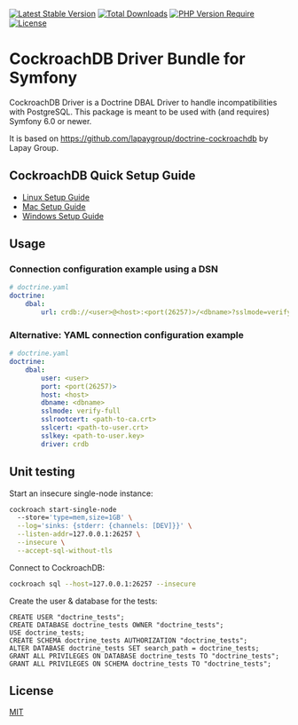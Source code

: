 [![Latest Stable Version](http://poser.pugx.org/fwolfsjaeger/doctrine-cockroachdb/v)](https://packagist.org/packages/fwolfsjaeger/doctrine-cockroachdb)
[![Total Downloads](http://poser.pugx.org/fwolfsjaeger/doctrine-cockroachdb/downloads)](https://packagist.org/packages/fwolfsjaeger/doctrine-cockroachdb)
[![PHP Version Require](http://poser.pugx.org/fwolfsjaeger/doctrine-cockroachdb/require/php)](https://packagist.org/packages/fwolfsjaeger/doctrine-cockroachdb)
[![License](http://poser.pugx.org/fwolfsjaeger/doctrine-cockroachdb/license)](https://packagist.org/packages/fwolfsjaeger/doctrine-cockroachdb)

# CockroachDB Driver Bundle for Symfony

CockroachDB Driver is a Doctrine DBAL Driver to handle incompatibilities with PostgreSQL. This package is meant to be used with (and requires) Symfony 6.0 or newer.

It is based on https://github.com/lapaygroup/doctrine-cockroachdb by Lapay Group.

## CockroachDB Quick Setup Guide

- [Linux Setup Guide](https://www.cockroachlabs.com/docs/stable/install-cockroachdb-linux.html)
- [Mac Setup Guide](https://www.cockroachlabs.com/docs/v23.1/install-cockroachdb-mac)
- [Windows Setup Guide](https://www.cockroachlabs.com/docs/v23.1/install-cockroachdb-windows)

## Usage

### Connection configuration example using a DSN

```yaml
# doctrine.yaml
doctrine:
    dbal:
        url: crdb://<user>@<host>:<port(26257)>/<dbname>?sslmode=verify-full&sslrootcert=<path-to-ca.crt>&sslcert=<path-to-user.crt>&sslkey=<path-to-user.key>
```

### Alternative: YAML connection configuration example

```yaml
# doctrine.yaml
doctrine:
    dbal:
        user: <user>
        port: <port(26257)>
        host: <host>
        dbname: <dbname>
        sslmode: verify-full
        sslrootcert: <path-to-ca.crt>
        sslcert: <path-to-user.crt>
        sslkey: <path-to-user.key>
        driver: crdb
```

## Unit testing
Start an insecure single-node instance:
```sh
cockroach start-single-node
  --store='type=mem,size=1GB' \
  --log='sinks: {stderr: {channels: [DEV]}}' \
  --listen-addr=127.0.0.1:26257 \
  --insecure \
  --accept-sql-without-tls
```

Connect to CockroachDB:
```sh
cockroach sql --host=127.0.0.1:26257 --insecure
```

Create the user & database for the tests:
```postgresql
CREATE USER "doctrine_tests";
CREATE DATABASE doctrine_tests OWNER "doctrine_tests";
USE doctrine_tests;
CREATE SCHEMA doctrine_tests AUTHORIZATION "doctrine_tests";
ALTER DATABASE doctrine_tests SET search_path = doctrine_tests;
GRANT ALL PRIVILEGES ON DATABASE doctrine_tests TO "doctrine_tests";
GRANT ALL PRIVILEGES ON SCHEMA doctrine_tests TO "doctrine_tests";
```

## License

[MIT](https://choosealicense.com/licenses/mit/)

